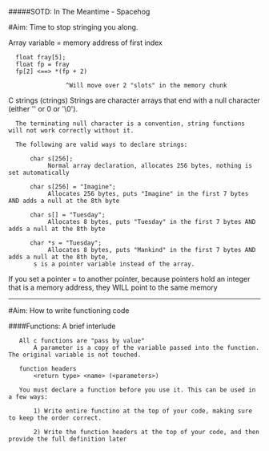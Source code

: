 #####SOTD: In The Meantime - Spacehog

#Aim: Time to stop stringing you along.

Array variable = memory address of first index

      float fray[5];
      float fp = fray
      fp[2] <==> *(fp + 2)

      	    	   	^Will move over 2 "slots" in the memory chunk

C strings (ctrings)
  	  Strings are character arrays that end with a null character (either '' or 0 or '\0').

	  The terminating null character is a convention, string functions will not work correctly without it.

	  The following are valid ways to declare strings:

	      char s[256];
	      	   Normal array declaration, allocates 256 bytes, nothing is set automatically

	      char s[256] = "Imagine";
	      	   Allocates 256 bytes, puts "Imagine" in the first 7 bytes AND adds a null at the 8th byte

	      char s[] = "Tuesday";
	      	   Allocates 8 bytes, puts "Tuesday" in the first 7 bytes AND adds a null at the 8th byte

	      char *s = "Tuesday";
	      	   Allocates 8 bytes, puts "Mankind" in the first 7 bytes AND adds a null at the 8th byte,
		   s is a pointer variable instead of the array.

If you set a pointer = to another pointer, because pointers hold an integer that is a memory address, they WILL point to the same memory

------------------------------------
#Aim: How to write functioning code

####Functions: A brief interlude

	   All c functions are "pass by value"
	       A parameter is a copy of the variable passed into the function. The original variable is not touched.

	   function headers
	       <return type> <name> (<parameters>)

	   You must declare a function before you use it. This can be used in a few ways:

	       1) Write entire functino at the top of your code, making sure to keep the order correct.

	       2) Write the function headers at the top of your code, and then provide the full definition later
